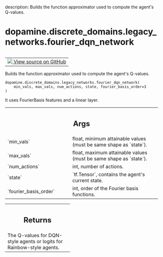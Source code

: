 description: Builds the function approximator used to compute the agent's Q-values.

<div itemscope itemtype="http://developers.google.com/ReferenceObject">
<meta itemprop="name" content="dopamine.discrete_domains.legacy_networks.fourier_dqn_network" />
<meta itemprop="path" content="Stable" />
</div>

# dopamine.discrete_domains.legacy_networks.fourier_dqn_network

<!-- Insert buttons and diff -->

<table class="tfo-notebook-buttons tfo-api nocontent" align="left">
<td>
  <a target="_blank" href="https://github.com/google/dopamine/tree/master/dopamine/discrete_domains/legacy_networks.py#L125-L146">
    <img src="https://www.tensorflow.org/images/GitHub-Mark-32px.png" />
    View source on GitHub
  </a>
</td>
</table>



Builds the function approximator used to compute the agent's Q-values.


<pre class="devsite-click-to-copy prettyprint lang-py tfo-signature-link">
<code>dopamine.discrete_domains.legacy_networks.fourier_dqn_network(
    min_vals, max_vals, num_actions, state, fourier_basis_order=3
)
</code></pre>



<!-- Placeholder for "Used in" -->

It uses FourierBasis features and a linear layer.

<!-- Tabular view -->
 <table class="responsive fixed orange">
<colgroup><col width="214px"><col></colgroup>
<tr><th colspan="2"><h2 class="add-link">Args</h2></th></tr>

<tr>
<td>
`min_vals`<a id="min_vals"></a>
</td>
<td>
float, minimum attainable values (must be same shape as `state`).
</td>
</tr><tr>
<td>
`max_vals`<a id="max_vals"></a>
</td>
<td>
float, maximum attainable values (must be same shape as `state`).
</td>
</tr><tr>
<td>
`num_actions`<a id="num_actions"></a>
</td>
<td>
int, number of actions.
</td>
</tr><tr>
<td>
`state`<a id="state"></a>
</td>
<td>
`tf.Tensor`, contains the agent's current state.
</td>
</tr><tr>
<td>
`fourier_basis_order`<a id="fourier_basis_order"></a>
</td>
<td>
int, order of the Fourier basis functions.
</td>
</tr>
</table>



<!-- Tabular view -->
 <table class="responsive fixed orange">
<colgroup><col width="214px"><col></colgroup>
<tr><th colspan="2"><h2 class="add-link">Returns</h2></th></tr>
<tr class="alt">
<td colspan="2">
The Q-values for DQN-style agents or logits for Rainbow-style agents.
</td>
</tr>

</table>

